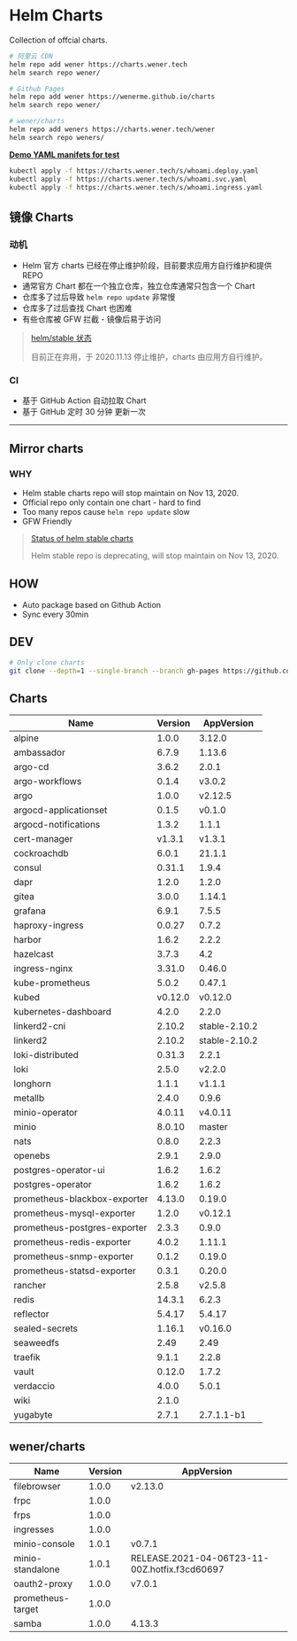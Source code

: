 # Helm Charts

Collection of offcial charts.

```bash
# 阿里云 CDN
helm repo add wener https://charts.wener.tech
helm search repo wener/

# Github Pages
helm repo add wener https://wenerme.github.io/charts
helm search repo wener/

# wener/charts
helm repo add weners https://charts.wener.tech/wener
helm search repo weners/
```

**[Demo YAML manifets for test](https://github.com/wenerme/charts/tree/master/public/s)**

```bash
kubectl apply -f https://charts.wener.tech/s/whoami.deploy.yaml
kubectl apply -f https://charts.wener.tech/s/whoami.svc.yaml
kubectl apply -f https://charts.wener.tech/s/whoami.ingress.yaml
```

## 镜像 Charts

### 动机

- Helm 官方 charts 已经在停止维护阶段，目前要求应用方自行维护和提供 REPO
- 通常官方 Chart 都在一个独立仓库，独立仓库通常只包含一个 Chart
- 仓库多了过后导致 `helm repo update` 非常慢
- 仓库多了过后查找 Chart 也困难
- 有些仓库被 GFW 拦截 - 镜像后易于访问

> [helm/stable 状态 ](https://github.com/helm/charts#status-of-the-project)
>
> 目前正在弃用，于 2020.11.13 停止维护，charts 由应用方自行维护。

### CI

- 基于 GitHub Action 自动拉取 Chart
- 基于 GitHub 定时 30 分钟 更新一次

---

## Mirror charts

### WHY

- Helm stable charts repo will stop maintain on Nov 13, 2020.
- Official repo only contain one chart - hard to find
- Too many repos cause `helm repo update` slow
- GFW Friendly

> [Status of helm stable charts](https://github.com/helm/charts#status-of-the-project)
>
> Helm stable repo is deprecating, will stop maintain on Nov 13, 2020.

## HOW

- Auto package based on Github Action
- Sync every 30min

## DEV

```bash
# Only clone charts
git clone --depth=1 --single-branch --branch gh-pages https://github.com/wenerme/charts charts
```
## Charts

| Name | Version | AppVersion |
|------|---------|------------|
| alpine | 1.0.0 | 3.12.0 |
| ambassador | 6.7.9 | 1.13.6 |
| argo-cd | 3.6.2 | 2.0.1 |
| argo-workflows | 0.1.4 | v3.0.2 |
| argo | 1.0.0 | v2.12.5 |
| argocd-applicationset | 0.1.5 | v0.1.0 |
| argocd-notifications | 1.3.2 | 1.1.1 |
| cert-manager | v1.3.1 | v1.3.1 |
| cockroachdb | 6.0.1 | 21.1.1 |
| consul | 0.31.1 | 1.9.4 |
| dapr | 1.2.0 | 1.2.0 |
| gitea | 3.0.0 | 1.14.1 |
| grafana | 6.9.1 | 7.5.5 |
| haproxy-ingress | 0.0.27 | 0.7.2 |
| harbor | 1.6.2 | 2.2.2 |
| hazelcast | 3.7.3 | 4.2 |
| ingress-nginx | 3.31.0 | 0.46.0 |
| kube-prometheus | 5.0.2 | 0.47.1 |
| kubed | v0.12.0 | v0.12.0 |
| kubernetes-dashboard | 4.2.0 | 2.2.0 |
| linkerd2-cni | 2.10.2 | stable-2.10.2 |
| linkerd2 | 2.10.2 | stable-2.10.2 |
| loki-distributed | 0.31.3 | 2.2.1 |
| loki | 2.5.0 | v2.2.0 |
| longhorn | 1.1.1 | v1.1.1 |
| metallb | 2.4.0 | 0.9.6 |
| minio-operator | 4.0.11 | v4.0.11 |
| minio | 8.0.10 | master |
| nats | 0.8.0 | 2.2.3 |
| openebs | 2.9.1 | 2.9.0 |
| postgres-operator-ui | 1.6.2 | 1.6.2 |
| postgres-operator | 1.6.2 | 1.6.2 |
| prometheus-blackbox-exporter | 4.13.0 | 0.19.0 |
| prometheus-mysql-exporter | 1.2.0 | v0.12.1 |
| prometheus-postgres-exporter | 2.3.3 | 0.9.0 |
| prometheus-redis-exporter | 4.0.2 | 1.11.1 |
| prometheus-snmp-exporter | 0.1.2 | 0.19.0 |
| prometheus-statsd-exporter | 0.3.1 | 0.20.0 |
| rancher | 2.5.8 | v2.5.8 |
| redis | 14.3.1 | 6.2.3 |
| reflector | 5.4.17 | 5.4.17 |
| sealed-secrets | 1.16.1 | v0.16.0 |
| seaweedfs | 2.49 | 2.49 |
| traefik | 9.1.1 | 2.2.8 |
| vault | 0.12.0 | 1.7.2 |
| verdaccio | 4.0.0 | 5.0.1 |
| wiki | 2.1.0 |  |
| yugabyte | 2.7.1 | 2.7.1.1-b1 |

## wener/charts

| Name | Version | AppVersion |
|------|---------|------------|
| filebrowser | 1.0.0 | v2.13.0 |
| frpc | 1.0.0 |  |
| frps | 1.0.0 |  |
| ingresses | 1.0.0 |  |
| minio-console | 1.0.1 | v0.7.1 |
| minio-standalone | 1.0.1 | RELEASE.2021-04-06T23-11-00Z.hotfix.f3cd60697 |
| oauth2-proxy | 1.0.0 | v7.0.1 |
| prometheus-target | 1.0.0 |  |
| samba | 1.0.0 | 4.13.3 |
